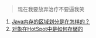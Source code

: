 >现在我要放弃治疗不要逼我笑

1. [Java内存的区域划分是在怎样的？](./Java内存的区域划分是怎样的.md)
2. [对象在HotSpot中是如何存储的](./对象在HotSpot中是如何存储的.md)